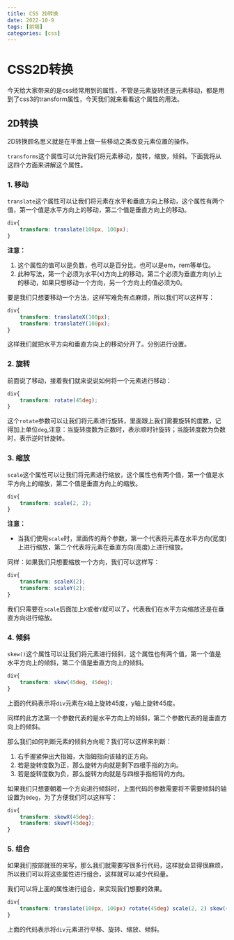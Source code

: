```yaml
---
title: CSS 2D转换
date: 2022-10-9
tags: [前端]
categories: [css]
---
```

# CSS2D转换

今天给大家带来的是css经常用到的属性，不管是元素旋转还是元素移动，都是用到了css3的transform属性，今天我们就来看看这个属性的用法。

## 2D转换

2D转换顾名思义就是在平面上做一些移动之类改变元素位置的操作。

`transforms`这个属性可以允许我们将元素移动，旋转，缩放，倾斜。下面我将从这四个方面来讲解这个属性。

### 1. 移动

`translate`这个属性可以让我们将元素在水平和垂直方向上移动，这个属性有两个值，第一个值是水平方向上的移动，第二个值是垂直方向上的移动。

```css
div{
    transform: translate(100px, 100px);
}
```

**注意：**

1. 这个属性的值可以是负数，也可以是百分比，也可以是em，rem等单位。
2. 此种写法，第一个必须为水平(x)方向上的移动，第二个必须为垂直方向(y)上的移动，如果只想移动一个方向，另一个方向上的值必须为0。

要是我们只想要移动一个方法，这样写难免有点麻烦，所以我们可以这样写：

```css
div{
    transform: translateX(100px);
    transform: translateY(100px);
}
```

这样我们就把水平方向和垂直方向上的移动分开了。分别进行设置。

### 2. 旋转

前面说了移动，接着我们就来说说如何将一个元素进行移动：

```css 
div{
    transform: rotate(45deg);
}
```

这个`rotate`参数可以让我们将元素进行旋转，里面跟上我们需要旋转的度数，记得加上单位`deg`,注意：当旋转度数为正数时，表示顺时针旋转；当旋转度数为负数时，表示逆时针旋转。

### 3. 缩放

`scale`这个属性可以让我们将元素进行缩放，这个属性也有两个值，第一个值是水平方向上的缩放，第二个值是垂直方向上的缩放。

```css
div{
    transform: scale(2, 2);
}
```

**注意：**

- 当我们使用`scale`时，里面传的两个参数，第一个代表将元素在水平方向(宽度)上进行缩放，第二个代表将元素在垂直方向(高度)上进行缩放。

同样：如果我们只想要缩放一个方向，我们可以这样写：

```css
div{
    transform: scaleX(2);
    transform: scaleY(2);
}
```

我们只需要在`scale`后面加上`X`或者`Y`就可以了。代表我们在水平方向缩放还是在垂直方向进行缩放。

### 4. 倾斜

`skew()`这个属性可以让我们将元素进行倾斜，这个属性也有两个值，第一个值是水平方向上的倾斜，第二个值是垂直方向上的倾斜。

```css 
div{
    transform: skew(45deg, 45deg);
}
```

上面的代码表示将`div`元素在x轴上旋转45度，y轴上旋转45度。

同样的此方法第一个参数代表的是水平方向上的倾斜，第二个参数代表的是垂直方向上的倾斜。

那么我们如何判断元素的倾斜方向呢？我们可以这样来判断：

1. 右手握紧伸出大指姆，大指姆指向该轴的正方向。
2. 若是旋转度数为正，那么旋转方向就是剩下四根手指的方向。
3. 若是旋转度数为负，那么旋转方向就是与四根手指相背的方向。

如果我们只想要朝着一个方向进行倾斜时，上面代码的参数需要将不需要倾斜的轴设置为`0deg`，为了方便我们可以这样写：

```css
div{
    transform: skewX(45deg);
    transform: skewY(45deg);
}
```

### 5. 组合

如果我们按部就班的来写，那么我们就需要写很多行代码，这样就会显得很麻烦，所以我们可以将这些属性进行组合，这样就可以减少代码量。


我们可以将上面的属性进行组合，来实现我们想要的效果。

```css
div{
    transform: translate(100px, 100px) rotate(45deg) scale(2, 2) skew(45deg, 45deg);
}
```

上面的代码表示将`div`元素进行平移、旋转、缩放、倾斜。